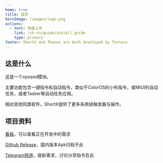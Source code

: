 ```yaml
---
home: true
title: 首页
heroImage: /images/logo.png
actions:
  - text: 快速上手
    link: /zh-cn/guide/install_guide
    type: primary
footer: ShortX and Thanox are both developed by Tornaco.
---
```



## 这是什么


这是一个xposed模块。


主要功能包含一键指令和自动指令，类似于ColorOS的小布指令，或MIUI的自动任务，或者Tasker等自动任务应用。

相对其他同类软件，ShortX提供了更多系统级触发器与操作。



## 项目资料

[看板](https://github.com/users/ShortX-Repo/projects/1/views/1)，可以查看正在开发中的需求

[Github Release](https://github.com/ShortX-Repo/ShortX-Release)，国内版本Apk归档于此

[Telegram频道](https://t.me/shortxmod)，提新需求，讨论分享指令在此
